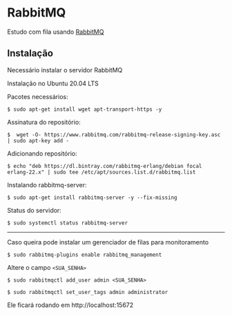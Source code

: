 # RabbitMQ

Estudo com fila usando [RabbitMQ](https://www.rabbitmq.com/)

## Instalação

Necessário instalar o servidor RabbitMQ

Instalação no Ubuntu 20.04 LTS

Pacotes necessários:

```shellscript
$ sudo apt-get install wget apt-transport-https -y
```

Assinatura do repositório:

```shellscript
$  wget -O- https://www.rabbitmq.com/rabbitmq-release-signing-key.asc | sudo apt-key add -
```

Adicionando repositório:

```shellscript
$ echo "deb https://dl.bintray.com/rabbitmq-erlang/debian focal erlang-22.x" | sudo tee /etc/apt/sources.list.d/rabbitmq.list
```

Instalando rabbitmq-server:

```shellscript
$ sudo apt-get install rabbitmq-server -y --fix-missing
```

Status do servidor:

```shellscript
$ sudo systemctl status rabbitmq-server
```

---

Caso queira pode instalar um gerenciador de filas para monitoramento

```shellscript
$ sudo rabbitmq-plugins enable rabbitmq_management
```

Altere o campo `<SUA_SENHA>`

```shellscript
$ sudo rabbitmqctl add_user admin <SUA_SENHA>
```

```shellscript
$ sudo rabbitmqctl set_user_tags admin administrator
```

Ele ficará rodando em http://localhost:15672
